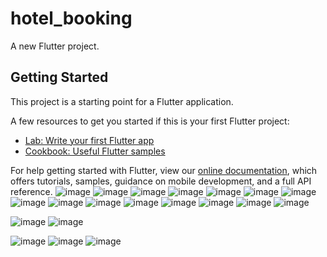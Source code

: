 # hotel_booking

A new Flutter project.

## Getting Started

This project is a starting point for a Flutter application.

A few resources to get you started if this is your first Flutter project:

- [Lab: Write your first Flutter app](https://flutter.dev/docs/get-started/codelab)
- [Cookbook: Useful Flutter samples](https://flutter.dev/docs/cookbook)

For help getting started with Flutter, view our
[online documentation](https://flutter.dev/docs), which offers tutorials,
samples, guidance on mobile development, and a full API reference.
![image](https://github.com/avinashmaurya19/hotel_app_ui/assets/78351524/6468ae5c-8031-47af-bd27-07e363671498)
![image](https://github.com/avinashmaurya19/hotel_app_ui/assets/78351524/60f28c25-13d5-4ebf-bcd7-2fab0c564905)
![image](https://github.com/avinashmaurya19/hotel_app_ui/assets/78351524/773605de-038f-4b83-8427-df785077d32f)
![image](https://github.com/avinashmaurya19/hotel_app_ui/assets/78351524/14f2b79a-2b83-426f-ac64-0fcd017ae3da)
![image](https://github.com/avinashmaurya19/hotel_app_ui/assets/78351524/4c56d2cb-90e8-4b41-859e-2a2c3b424a88)
![image](https://github.com/avinashmaurya19/hotel_app_ui/assets/78351524/40b45e58-2e81-4b56-8bcc-981a66bd0544)
![image](https://github.com/avinashmaurya19/hotel_app_ui/assets/78351524/a8c3f01f-46d7-4ff4-81cc-b031107dae0c)
![image](https://github.com/avinashmaurya19/hotel_app_ui/assets/78351524/06b5d5eb-d5a9-4084-8357-7c2ffe06eaf7)
![image](https://github.com/avinashmaurya19/hotel_app_ui/assets/78351524/c6e21470-80d5-4c4a-9c43-24df297ce259)
![image](https://github.com/avinashmaurya19/hotel_app_ui/assets/78351524/b0fd238a-3cd6-4b56-b89f-57761a6de252)
![image](https://github.com/avinashmaurya19/hotel_app_ui/assets/78351524/5977ff3b-dcd6-4ce6-a2b7-00bf7be9ae23)
![image](https://github.com/avinashmaurya19/hotel_app_ui/assets/78351524/a37fd812-f856-47fa-ae6d-4ed4095cc833)
![image](https://github.com/avinashmaurya19/hotel_app_ui/assets/78351524/620f24c8-bef8-4ccf-8a47-c0718a8590d7)
![image](https://github.com/avinashmaurya19/hotel_app_ui/assets/78351524/b999eaa7-58f9-4cda-a1c4-a05f217c66bc)
![image](https://github.com/avinashmaurya19/hotel_app_ui/assets/78351524/c35d24b5-ee5f-4b7e-9a78-251c0a327730)

![image](https://github.com/avinashmaurya19/hotel_app_ui/assets/78351524/42038fde-a05a-4c27-9190-6868a57c3f36)
![image](https://github.com/avinashmaurya19/hotel_app_ui/assets/78351524/ce4dcecf-d999-4bab-8ffc-1ff5146a51e7)

![image](https://github.com/avinashmaurya19/hotel_app_ui/assets/78351524/492d2ecf-329b-4d75-854c-a2de439ec87b)
![image](https://github.com/avinashmaurya19/hotel_app_ui/assets/78351524/0f1f1284-3048-45eb-8a48-0bd1ef06ac0e)
![image](https://github.com/avinashmaurya19/hotel_app_ui/assets/78351524/8405115c-2bde-49c4-8d9e-25a3b793ccea)
